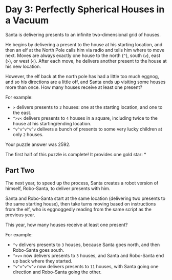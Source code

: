 # Day 3: Perfectly Spherical Houses in a Vacuum

Santa is delivering presents to an infinite two-dimensional grid of houses.

He begins by delivering a present to the house at his starting location, and then an elf at the North Pole calls him via radio and tells him where to move next. Moves are always exactly one house to the north (`^`), south (`v`), east (`>`), or west (`<`). After each move, he delivers another present to the house at his new location.

However, the elf back at the north pole has had a little too much eggnog, and so his directions are a little off, and Santa ends up visiting some houses more than once. How many houses receive at least one present?

For example:

- `>` delivers presents to `2` houses: one at the starting location, and one to the east.
- `^>v<` delivers presents to `4` houses in a square, including twice to the house at his starting/ending location.
- `^v^v^v^v^v` delivers a bunch of presents to some very lucky children at only `2` houses.

Your puzzle answer was 2592.

The first half of this puzzle is complete! It provides one gold star: *

## Part Two

The next year, to speed up the process, Santa creates a robot version of himself, Robo-Santa, to deliver presents with him.

Santa and Robo-Santa start at the same location (delivering two presents to the same starting house), then take turns moving based on instructions from the elf, who is eggnoggedly reading from the same script as the previous year.

This year, how many houses receive at least one present?

For example:

- `^v` delivers presents to `3` houses, because Santa goes north, and then Robo-Santa goes south.
- `^>v<` now delivers presents to `3` houses, and Santa and Robo-Santa end up back where they started.
- `^v^v^v^v^v` now delivers presents to `11` houses, with Santa going one direction and Robo-Santa going the other.
